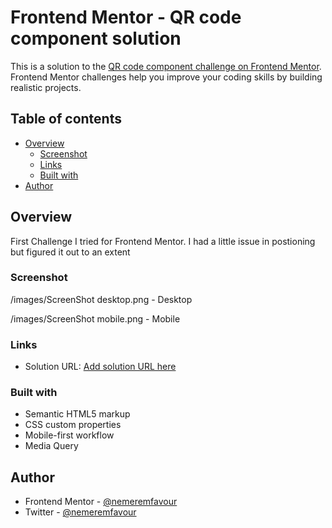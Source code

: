 # Frontend Mentor - QR code component solution

This is a solution to the [QR code component challenge on Frontend Mentor](https://www.frontendmentor.io/challenges/qr-code-component-iux_sIO_H). Frontend Mentor challenges help you improve your coding skills by building realistic projects. 

## Table of contents

- [Overview](#overview)
  - [Screenshot](#screenshot)
  - [Links](#links)
  - [Built with](#built-with)
- [Author](#author)

## Overview
First Challenge I tried for Frontend Mentor. I had a little issue in postioning but figured it out to an extent

### Screenshot
/images/ScreenShot desktop.png - Desktop 

/images/ScreenShot mobile.png - Mobile

### Links

- Solution URL: [Add solution URL here](https://your-solution-url.com)


### Built with

- Semantic HTML5 markup
- CSS custom properties
- Mobile-first workflow
- Media Query

## Author

- Frontend Mentor - [@nemeremfavour](https://www.frontendmentor.io/profile/nemeremfavour)
- Twitter - [@nemeremfavour](https://www.twitter.com/nemeremfavour)